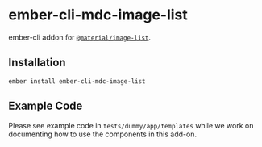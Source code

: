 ember-cli-mdc-image-list
==========================

ember-cli addon for [`@material/image-list`](https://github.com/material-components/material-components-web/tree/master/packages/mdc-image-list).

Installation
------------

    ember install ember-cli-mdc-image-list
    
Example Code
---------------

Please see example code in `tests/dummy/app/templates` while we work on documenting how to 
use the components in this add-on.
